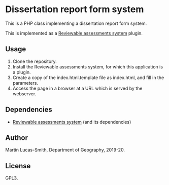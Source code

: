 Dissertation report form system
===============================

This is a PHP class implementing a dissertation report form system.

This is implemented as a [Reviewable assessments system](https://github.com/camunigeog/reviewable-assessments/) plugin.


Usage
-----

1. Clone the repository.
2. Install the Reviewable assessments system, for which this application is a plugin.
3. Create a copy of the index.html.template file as index.html, and fill in the parameters.
4. Access the page in a browser at a URL which is served by the webserver.


Dependencies
------------

* [Reviewable assessments system](https://github.com/camunigeog/reviewable-assessments/) (and its dependencies)


Author
------

Martin Lucas-Smith, Department of Geography, 2019-20.


License
-------

GPL3.

